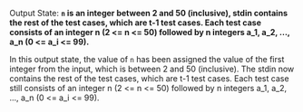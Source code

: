 Output State: **`n` is an integer between 2 and 50 (inclusive), stdin contains the rest of the test cases, which are t-1 test cases. Each test case consists of an integer n (2 <= n <= 50) followed by n integers a_1, a_2, ..., a_n (0 <= a_i <= 99).**

In this output state, the value of `n` has been assigned the value of the first integer from the input, which is between 2 and 50 (inclusive). The stdin now contains the rest of the test cases, which are t-1 test cases. Each test case still consists of an integer n (2 <= n <= 50) followed by n integers a_1, a_2, ..., a_n (0 <= a_i <= 99).